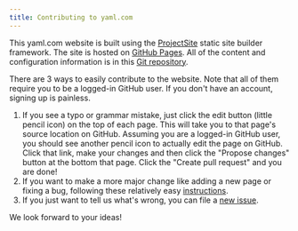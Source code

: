 ```yaml
---
title: Contributing to yaml.com
---
```

This yaml.com website is built using the [ProjectSite](https://project-site.org) static site builder framework.
The site is hosted on [GitHub Pages](https://pages.github.com/).
All of the content and configuration information is in this [Git repository](https://github.com/yaml/www.yaml.com).

There are 3 ways to easily contribute to the website.
Note that all of them require you to be a logged-in GitHub user.
If you don't have an account, signing up is painless.

1. If you see a typo or grammar mistake, just click the edit button (little pencil icon) on the top of each page.
   This will take you to that page's source location on GitHub.
   Assuming you are a logged-in GitHub user, you should see another pencil icon to actually edit the page on GitHub.
   Click that link, make your changes and then click the "Propose changes" button at the bottom that page.
   Click the "Create pull request" and you are done!
2. If you want to make a more major change like adding a new page or fixing a bug, following these relatively easy [instructions](https://project-site.org/doc/forking-a-projectsite/).
3. If you just want to tell us what's wrong, you can file a [new issue](https://github.com/yaml/www.yaml.com/issues).

We look forward to your ideas!
